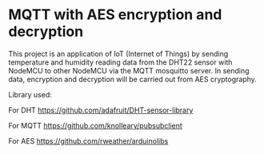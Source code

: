 # MQTT with AES encryption and decryption

This project is an application of IoT (Internet of Things) by sending temperature and humidity reading data from the DHT22 sensor with NodeMCU to other NodeMCU via the MQTT mosquitto server. In sending data, encryption and decryption will be carried out from AES cryptography.

Library used:

For DHT https://github.com/adafruit/DHT-sensor-library

For MQTT https://github.com/knolleary/pubsubclient

For AES https://github.com/rweather/arduinolibs
